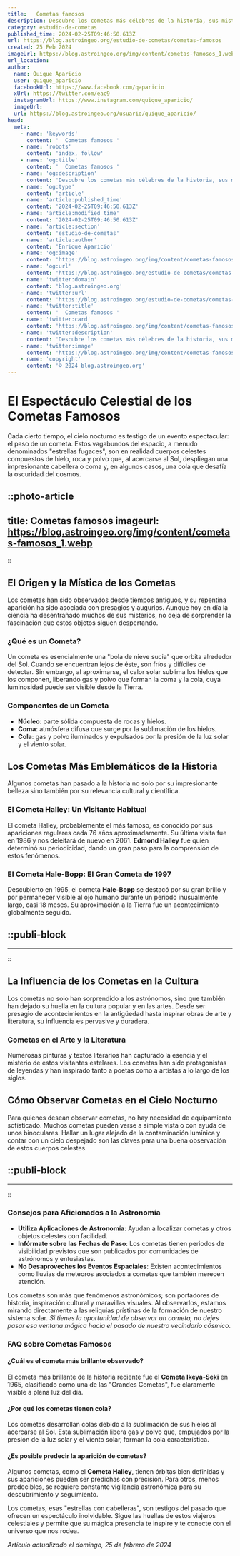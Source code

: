 ```yaml
---
title:   Cometas famosos 
description: Descubre los cometas más célebres de la historia, sus misterios y cómo han fascinado a la humanidad a lo largo de los siglos.
category: estudio-de-cometas
published_time: 2024-02-25T09:46:50.613Z
url: https://blog.astroingeo.org/estudio-de-cometas/cometas-famosos
created: 25 Feb 2024
imageUrl: https://blog.astroingeo.org/img/content/cometas-famosos_1.webp
url_location:
author:
  name: Quique Aparicio
  user: quique_aparicio
  facebookUrl: https://www.facebook.com/qaparicio
  xUrl: https://twitter.com/eac9
  instagramUrl: https://www.instagram.com/quique_aparicio/
  imageUrl: 
  url: https://blog.astroingeo.org/usuario/quique_aparicio/
head:
  meta:
    - name: 'keywords'
      content: '  Cometas famosos '
    - name: 'robots'
      content: 'index, follow'
    - name: 'og:title'
      content: '  Cometas famosos '
    - name: 'og:description'
      content: 'Descubre los cometas más célebres de la historia, sus misterios y cómo han fascinado a la humanidad a lo largo de los siglos.'
    - name: 'og:type'
      content: 'article'
    - name: 'article:published_time'
      content: '2024-02-25T09:46:50.613Z'
    - name: 'article:modified_time'
      content: '2024-02-25T09:46:50.613Z'
    - name: 'article:section'
      content: 'estudio-de-cometas'
    - name: 'article:author'
      content: 'Enrique Aparicio'
    - name: 'og:image'
      content: 'https://blog.astroingeo.org/img/content/cometas-famosos_1.webp'
    - name: 'og:url'
      content: 'https://blog.astroingeo.org/estudio-de-cometas/cometas-famosos'
    - name: 'twitter:domain'
      content: 'blog.astroingeo.org'
    - name: 'twitter:url'
      content: 'https://blog.astroingeo.org/estudio-de-cometas/cometas-famosos'
    - name: 'twitter:title'
      content: '  Cometas famosos '
    - name: 'twitter:card'
      content: 'https://blog.astroingeo.org/img/content/cometas-famosos_1.webp'
    - name: 'twitter:description'
      content: 'Descubre los cometas más célebres de la historia, sus misterios y cómo han fascinado a la humanidad a lo largo de los siglos.'
    - name: 'twitter:image'
      content: 'https://blog.astroingeo.org/img/content/cometas-famosos_1.webp'
    - name: 'copyright'
      content: '© 2024 blog.astroingeo.org'
---
```

# El Espectáculo Celestial de los Cometas Famosos

Cada cierto tiempo, el cielo nocturno es testigo de un evento espectacular: el paso de un cometa. Estos vagabundos del espacio, a menudo denominados "estrellas fugaces", son en realidad cuerpos celestes compuestos de hielo, roca y polvo que, al acercarse al Sol, despliegan una impresionante cabellera o coma y, en algunos casos, una cola que desafía la oscuridad del cosmos.


::photo-article
---
title:   Cometas famosos 
imageurl: https://blog.astroingeo.org/img/content/cometas-famosos_1.webp
---
::



## El Origen y la Mística de los Cometas

Los cometas han sido observados desde tiempos antiguos, y su repentina aparición ha sido asociada con presagios y augurios. Aunque hoy en día la ciencia ha desentrañado muchos de sus misterios, no deja de sorprender la fascinación que estos objetos siguen despertando.

### ¿Qué es un Cometa?

Un cometa es esencialmente una "bola de nieve sucia" que orbita alrededor del Sol. Cuando se encuentran lejos de éste, son fríos y difíciles de detectar. Sin embargo, al aproximarse, el calor solar sublima los hielos que los componen, liberando gas y polvo que forman la coma y la cola, cuya luminosidad puede ser visible desde la Tierra.

### Componentes de un Cometa

- **Núcleo**: parte sólida compuesta de rocas y hielos.
- **Coma**: atmósfera difusa que surge por la sublimación de los hielos.
- **Cola**: gas y polvo iluminados y expulsados por la presión de la luz solar y el viento solar.

## Los Cometas Más Emblemáticos de la Historia

Algunos cometas han pasado a la historia no solo por su impresionante belleza sino también por su relevancia cultural y científica.

### El Cometa Halley: Un Visitante Habitual

El cometa Halley, probablemente el más famoso, es conocido por sus apariciones regulares cada 76 años aproximadamente. Su última visita fue en 1986 y nos deleitará de nuevo en 2061. **Edmond Halley** fue quien determinó su periodicidad, dando un gran paso para la comprensión de estos fenómenos.

### El Cometa Hale-Bopp: El Gran Cometa de 1997

Descubierto en 1995, el cometa **Hale-Bopp** se destacó por su gran brillo y por permanecer visible al ojo humano durante un periodo inusualmente largo, casi 18 meses. Su aproximación a la Tierra fue un acontecimiento globalmente seguido.


  ::publi-block
  ---
  ---
  ::
  
  

## La Influencia de los Cometas en la Cultura

Los cometas no solo han sorprendido a los astrónomos, sino que también han dejado su huella en la cultura popular y en las artes. Desde ser presagio de acontecimientos en la antigüedad hasta inspirar obras de arte y literatura, su influencia es pervasive y duradera.

### Cometas en el Arte y la Literatura

Numerosas pinturas y textos literarios han capturado la esencia y el misterio de estos visitantes estelares. Los cometas han sido protagonistas de leyendas y han inspirado tanto a poetas como a artistas a lo largo de los siglos.

## Cómo Observar Cometas en el Cielo Nocturno

Para quienes desean observar cometas, no hay necesidad de equipamiento sofisticado. Muchos cometas pueden verse a simple vista o con ayuda de unos binoculares. Hallar un lugar alejado de la contaminación lumínica y contar con un cielo despejado son las claves para una buena observación de estos cuerpos celestes.


  ::publi-block
  ---
  ---
  ::
  
  

### Consejos para Aficionados a la Astronomía

- **Utiliza Aplicaciones de Astronomía**: Ayudan a localizar cometas y otros objetos celestes con facilidad.
- **Infórmate sobre las Fechas de Paso**: Los cometas tienen periodos de visibilidad previstos que son publicados por comunidades de astrónomos y entusiastas.
- **No Desaproveches los Eventos Espaciales**: Existen acontecimientos como lluvias de meteoros asociados a cometas que también merecen atención.

Los cometas son más que fenómenos astronómicos; son portadores de historia, inspiración cultural y maravillas visuales. Al observarlos, estamos mirando directamente a las reliquias prístinas de la formación de nuestro sistema solar. *Si tienes la oportunidad de observar un cometa, no dejes pasar esa ventana mágica hacia el pasado de nuestro vecindario cósmico*.

### FAQ sobre Cometas Famosos

#### ¿Cuál es el cometa más brillante observado?
El cometa más brillante de la historia reciente fue el **Cometa Ikeya-Seki** en 1965, clasificado como una de las "Grandes Cometas", fue claramente visible a plena luz del día.

#### ¿Por qué los cometas tienen cola?
Los cometas desarrollan colas debido a la sublimación de sus hielos al acercarse al Sol. Esta sublimación libera gas y polvo que, empujados por la presión de la luz solar y el viento solar, forman la cola característica.

#### ¿Es posible predecir la aparición de cometas?
Algunos cometas, como el **Cometa Halley**, tienen órbitas bien definidas y sus apariciones pueden ser predichas con precisión. Para otros, menos predecibles, se requiere constante vigilancia astronómica para su descubrimiento y seguimiento.

Los cometas, esas "estrellas con cabelleras", son testigos del pasado que ofrecen un espectáculo inolvidable. Sigue las huellas de estos viajeros celestiales y permite que su mágica presencia te inspire y te conecte con el universo que nos rodea.

_Artículo actualizado el domingo, 25 de febrero de 2024_